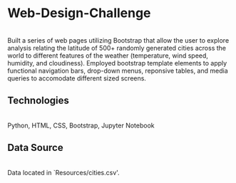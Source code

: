 # Web-Design-Challenge
<br>
Built a series of web pages utilizing Bootstrap that allow the user to explore analysis relating the latitude of 500+ randomly generated cities across the world to different features of the weather (temperature, wind speed, humidity, and cloudiness). Employed bootstrap template elements to apply functional navigation bars, drop-down menus, reponsive tables, and media queries to accomodate different sized screens. 
<br>  


## Technologies
<br>
Python, HTML, CSS, Bootstrap, Jupyter Notebook
<br>
 

## Data Source
<br>
Data located in `Resources/cities.csv'.  
